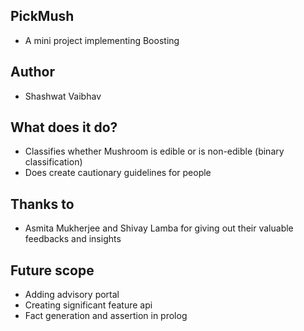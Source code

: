 ## PickMush
- A mini project implementing Boosting 
## Author
- Shashwat Vaibhav

## What does it do?
- Classifies whether Mushroom is edible or is non-edible (binary classification)
- Does create cautionary guidelines for people 

## Thanks to
- Asmita Mukherjee and Shivay Lamba for giving out their valuable feedbacks and insights

## Future scope
- Adding advisory portal
- Creating significant feature api
- Fact generation and assertion in prolog